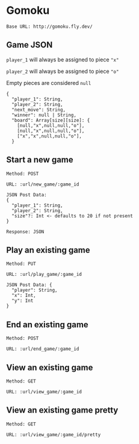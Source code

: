 # Gomoku

```
Base URL: http://gomoku.fly.dev/
```

## Game JSON

`player_1` will always be assigned to piece `"x"`

`player_2` will always be assigned to piece `"o"`

Empty pieces are considered `null`
```
{
  "player_1": String,
  "player_2": String,
  "next_move": String,
  "winner": null | String,
  "board": Array[size][size]: {
    [null,"x",null,null,"o"],
    [null,"x",null,null,"o"],
    ["x","x",null,null,"o"],
  }
```

## Start a new game

```
Method: POST

URL: :url/new_game/:game_id

JSON Post Data:
{
  "player_1": String,
  "player_2": String,
  "size"?: Int <- defaults to 20 if not present
}

Response: JSON
```

## Play an existing game

```
Method: PUT

URL: :url/play_game/:game_id

JSON Post Data: {
  "player": String,
  "x": Int,
  "y": Int
}
```

## End an existing game

```
Method: POST

URL: :url/end_game/:game_id
```

## View an existing game

```
Method: GET

URL: :url/view_game/:game_id
```

## View an existing game pretty

```
Method: GET

URL: :url/view_game/:game_id/pretty
```

